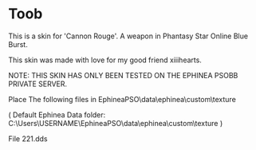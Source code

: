 # Toob
This is a skin for 'Cannon Rouge'. A weapon in Phantasy Star Online Blue Burst.

This skin was made with love for my good friend xiiihearts.

NOTE: THIS SKIN HAS ONLY BEEN TESTED ON THE EPHINEA PSOBB PRIVATE SERVER.

Place The following files in EphineaPSO\data\ephinea\custom\texture 

( Default Ephinea Data folder: C:\Users\USERNAME\EphineaPSO\data\ephinea\custom\texture )

File 221.dds
